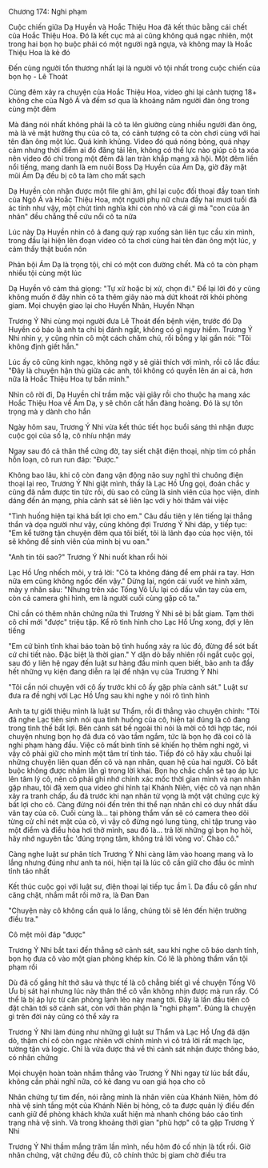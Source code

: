 




Chương 174: Nghi phạm


Cuộc chiến giữa Dạ Huyền và Hoắc Thiệu Hoa đã kết thúc bằng cái chết của Hoắc Thiệu Hoa. Đó là kết cục mà ai cũng không quá ngạc nhiên, một trong hai bọn họ buộc phải có một người ngã ngựa, và không may là Hoắc Thiệu Hoa là kẻ đó

Đến cùng người tổn thương nhất lại là người vô tội nhất trong cuộc chiến của bọn họ - Lê Thoát

Cùng đêm xảy ra chuyện của Hoắc Thiệu Hoa, video ghi lại cảnh tượng 18+ không che của Ngô Á và đếm sơ qua là khoảng năm người đàn ông trong cùng một đêm

Mà đáng nói nhất không phải là cô ta lên giường cùng nhiều người đàn ông, mà là vẻ mặt hưởng thụ của cô ta, có cảnh tượng cô ta còn chơi cùng với hai tên đàn ông một lúc. Quá kinh khủng. Video đó quá nóng bỏng, quá nhạy cảm nhưng thời điểm ai đó đăng tải lên, không có thế lực nào giúp cô ta xóa nên video đó chỉ trong một đêm đã lan tràn khắp mạng xã hội. Một đêm liền nổi tiếng, mang danh là em nuôi Boss Dạ Huyền của Ám Dạ, giờ đây mặt mũi Ám Dạ đều bị cô ta làm cho mất sạch

Dạ Huyền còn nhận được một file ghi âm, ghi lại cuộc đối thoại đầy toan tính của Ngô Á và Hoắc Thiệu Hoa, một người phụ nữ chưa đầy hai mươi tuổi đã ác tính như vậy, một chút tình nghĩa khi còn nhỏ và cái gì mà "con của ân nhân" đều chẳng thề cứu nổi cô ta nữa

Lúc này Dạ Huyền nhìn cô ả đang quỳ rạp xuống sàn liên tục cầu xin mình, trong đầu lại hiện lên đoạn video cô ta chơi cùng hai tên đàn ông một lúc, y cảm thấy thật buồn nôn

Phản bội Ám Dạ là trọng tội, chỉ có một con đường chết. Mà cô ta còn phạm nhiều tội cùng một lúc

Dạ Huyền vô cảm thả giọng: "Tự xử hoặc bị xử, chọn đi." Để lại lời đó y cũng không muốn ở đây nhìn cô ta thêm giây nào mà dứt khoát rời khỏi phòng giam. Mọi chuyện giao lại cho Huyền Nhân, Huyền Nhạn

Trương Ý Nhi cùng mọi người đưa Lê Thoát đến bệnh viện, trước đó Dạ Huyền có báo là anh ta chỉ bị đánh ngất, không có gì nguy hiểm. Trương Ý Nhi nhìn y, y cũng nhìn cô một cách chăm chú, rồi bỗng y lại gần nói: "Tôi không định giết hắn."

Lúc ấy cô cũng kinh ngạc, không ngờ y sẽ giải thích với mình, rồi cô lắc đầu: "Đây là chuyện hận thù giữa các anh, tôi không có quyền lên án ai cả, hơn nữa là Hoắc Thiệu Hoa tự bắn mình."

Nhìn cô rời đi, Dạ Huyền chỉ trầm mặc vài giây rồi cho thuộc hạ mang xác Hoắc Thiệu Hoa về Ám Dạ, y sẽ chôn cất hắn đàng hoàng. Đó là sự tôn trọng mà y dành cho hắn

Ngày hôm sau, Trương Ý Nhi vừa kết thúc tiết học buổi sáng thì nhận được cuộc gọi của số lạ, cô nhíu nhận máy

Ngay sau đó cả thân thể cứng đờ, tay siết chặt điện thoại, nhịp tim có phần hỗn loạn, cô run run đáp: "Được."

Không bao lâu, khi cô còn đang vận động não suy nghĩ thì chuông điện thoại lại reo, Trương Ý Nhi giật mình, thấy là Lạc Hồ Ưng gọi, đoán chắc y cũng đã nắm được tin tức rồi, dù sao cô cũng là sinh viên của học viện, dính dáng đến án mạng, phía cảnh sát sẽ liên lạc với y hỏi thăm vài việc

"Tình huống hiện tại khá bất lợi cho em." Câu đầu tiên y lên tiếng lại thẳng thắn và dọa người như vậy, cũng không đợi Trương Ý Nhi đáp, y tiếp tục: "Em kể tường tận chuyện đêm qua tôi biết, tôi là lãnh đạo của học viện, tôi sẽ không để sinh viên của mình bị vu oan."

"Anh tin tôi sao?" Trương Ý Nhi nuốt khan rồi hỏi

Lạc Hồ Ưng nhếch môi, y trả lời: "Cô ta không đáng để em phải ra tay. Hơn nữa em cũng không ngốc đến vậy." Dừng lại, ngón cái vuốt ve hình xăm, mày y nhăn sâu: "Nhưng trên xác Tống Vô Ưu lại có dấu vân tay của em, còn cả camera ghi hình, em là người cuối cùng gặp cô ta."

Chỉ cần có thêm nhân chứng nữa thì Trương Ý Nhi sẽ bị bắt giam. Tạm thời cô chỉ mới "được" triệu tập. Kể rõ tình hình cho Lạc Hồ Ưng xong, đợi y lên tiếng

"Em cứ bình tĩnh khai báo toàn bộ tình huống xảy ra lúc đó, đừng để sót bất cứ chi tiết nào. Đặc biệt là thời gian." Y dặn dò bấy nhiên rồi ngắt cuộc gọi, sau đó y liên hệ ngay đến luật sư hàng đầu mình quen biết, bảo anh ta đẩy hết những vụ kiện đang diễn ra lại để nhận vụ của Trương Ý Nhi

"Tôi cần nói chuyện với cô ấy trước khi cô ấy gặp phía cảnh sát." Luật sư đưa ra đề nghị với Lạc Hồ Ưng sau khi nghe y nói rõ tình hình

Anh ta tự giới thiệu mình là luật sư Thẩm, rồi đi thẳng vào chuyện chính: "Tôi đã nghe Lạc tiên sinh nói qua tình huống của cô, hiện tại đúng là cô đang trong tình thế bất lợi. Bên cảnh sát bề ngoài thì nói là mời cô tới hợp tác, nói chuyện nhưng bọn họ đã đưa cô vào tầm ngắm, tức là bọn họ đã coi cô là nghi phạm hàng đầu. Việc cô mất bình tĩnh sẽ khiến họ thêm nghi ngờ, vì vậy cô phải giữ cho mình một tâm trí tỉnh táo. Tiếp đó cô hãy xâu chuỗi lại những chuyện liên quan đến cô và nạn nhân, quan hệ của hai người. Cô bắt buộc không được nhầm lẫn gì trong lời khai. Bọn họ chắc chắn sẽ tạo áp lực lên tâm lý cô, nên cô phải ghi nhớ chính xác mốc thời gian mình và nạn nhân gặp nhau, tôi đã xem qua video ghi hình tại Khánh Niên, việc cô và nạn nhân xảy ra tranh chấp, ẩu đả trước khi nạn nhân tử vọng là một vật chứng cực kỳ bất lợi cho cô. Càng đừng nói đến trên thi thể nạn nhân chỉ có duy nhất dấu vân tay của cô. Cuối cùng là... tại phòng thẩm vấn sẽ có camera theo dõi từng cử chỉ nét mặt của cô, vì vậy cô đừng ngó lung tùng, chỉ tập trung vào một điểm và điều hòa hơi thở mình, sau đó là... trả lời những gì bọn họ hỏi, hãy nhớ nguyên tắc 'đúng trọng tâm, không trả lời vòng vo'. Chào cô."

Càng nghe luật sư phân tích Trương Ý Nhi càng lâm vào hoang mang và lo lắng nhưng đúng như anh ta nói, hiện tại là lúc cô cần giữ cho đầu óc mình tỉnh táo nhất

Kết thúc cuộc gọi với luật sư, điện thoại lại tiếp tục ầm ĩ. Da đầu cô gần như căng chặt, nhắm mắt rồi mở ra, là Đan Đan

"Chuyện này cô không cần quá lo lắng, chúng tôi sẽ lén đến hiện trường điều tra."

Cô mệt mỏi đáp "được"

Trương Ý Nhi bắt taxi đến thẳng sở cảnh sát, sau khi nghe cô báo danh tính, bọn họ đưa cô vào một gian phòng khép kín. Có lẽ là phòng thẩm vấn tội phạm rồi

Dù đã cố gắng hít thở sâu và thực tế là cô chẳng biết gì về chuyện Tống Vô Ưu bị sát hại nhưng lúc này thân thể cô vẫn không nhịn được mà run rẩy. Có thể là bị áp lực từ căn phòng lạnh lẽo này mang tới. Đây là lần đầu tiên cô đặt chân tới sở cảnh sát, còn với thân phận là "nghi phạm". Đúng là chuyện gì trên đời này cũng có thể xảy ra

Trương Ý Nhi làm đúng như những gì luật sư Thẩm và Lạc Hồ Ưng đã dặn dò, thậm chí cô còn ngạc nhiên với chính mình vì cô trả lời rất mạch lạc, tường tận và logic. Chỉ là vừa được thả về thì cảnh sát nhận được thông báo, có nhân chứng

Mọi chuyện hoàn toàn nhắm thẳng vào Trương Ý Nhi ngay từ lúc bắt đầu, không cần phải nghĩ nữa, có kẻ đang vu oan giá họa cho cô

Nhân chứng tự tìm đến, nói rằng mình là nhân viên của Khánh Niên, hôm đó nhà vệ sinh tầng một của Khánh Niên bị hỏng, cô ta được quản lý điều đến canh giữ đề phòng khách khứa xuất hiện mà nhanh chóng báo cáo tình trạng nhà vệ sinh. Và trong khoảng thời gian "phù hợp" cô ta gặp Trương Ý Nhi

Trương Ý Nhi thầm mắng trăm lần mình, nếu hôm đó cố nhịn là tốt rồi. Giờ nhân chứng, vật chứng đều đủ, cô chính thức bị giam chờ điều tra





